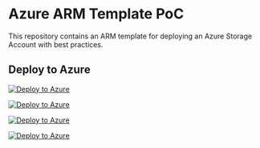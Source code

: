 # Azure ARM Template PoC

This repository contains an ARM template for deploying an Azure Storage Account with best practices.

## Deploy to Azure

[![Deploy to Azure](https://aka.ms/deploytoazurebutton)](https://portal.azure.com/#create/Microsoft.Template/uri/https%3A%2F%2Fraw.githubusercontent.com%2Fdeepthihr%2Fazure-iac-arm-poc-sap-fioneer%2Fmain%2Fazuredeploy.json)

[![Deploy to Azure](https://aka.ms/deploytoazurebutton)](https://portal.azure.com/#create/Microsoft.Template/uri/https%3A%2F%2Fraw.githubusercontent.com%2Fdeepthihr%2Fazure-iac-arm-poc-sap-fioneer%2Fmain%2Fvm.json)

[![Deploy to Azure](https://aka.ms/deploytoazurebutton)](https://portal.azure.com/#create/Microsoft.Template/uri/https%3A%2F%2Fraw.githubusercontent.com%2Fdeepthihr%2Fazure-iac-arm-poc-sap-fioneer%2Fmain%2Fstorage.json)

[![Deploy to Azure](https://aka.ms/deploytoazurebutton)](https://portal.azure.com/#create/Microsoft.Template/uri/https%3A%2F%2Fraw.githubusercontent.com%2Fdeepthihr%2Fazure-iac-arm-poc-sap-fioneer%2Fmain%2Fvnet.json)
